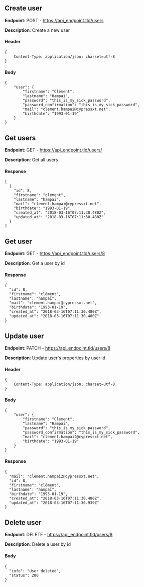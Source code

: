 ## Create user

**Endpoint**: POST - https://api_endpoint.tld/users

**Description**: Create a new user

#### Header
```
{
	Content-Type: application/json; charset=utf-8
}
```


#### Body
```
{
	"user": {
		"firstname": "Clément",
		"lastname": "Hampaï",
		"password": "this_is_my_sick_password",
		"password_confirmation": "this_is_my_sick_password",
		"mail": "clement.hampai@cypressxt.net",
		"birthdate": "1993-01-19"
	}
}
```

## Get users

**Endpoint**: GET - https://api_endpoint.tld/users/

**Description**: Get all users


#### Response
```
[
  {
    "id": 8,
    "firstname": "clément",
    "lastname": "hampaï",
    "mail": "clement.hampai@cypressxt.net",
    "birthdate": "1993-01-19",
    "created_at": "2018-03-16T07:11:30.480Z",
    "updated_at": "2018-03-16T07:11:30.480Z"
  }
]
```

## Get user

**Endpoint**: GET - https://api_endpoint.tld/users/8

**Description**: Get a user by id


#### Response
```
{
  "id": 8,
  "firstname": "clément",
  "lastname": "hampaï",
  "mail": "clement.hampai@cypressxt.net",
  "birthdate": "1993-01-19",
  "created_at": "2018-03-16T07:11:30.480Z",
  "updated_at": "2018-03-16T07:11:30.480Z"
}
```

## Update user

**Endpoint**: PATCH - https://api_endpoint.tld/users/8

**Description**: Update user's properties by user id

#### Header
```
{
	Content-Type: application/json; charset=utf-8
}
```


#### Body
```
{
	"user": {
		"firstname": "Clément",
		"lastname": "Hampaï",
		"password": "this_is_my_sick_password",
		"password_confirmation": "this_is_my_sick_password",
		"mail": "clement.hampai2@cypressxt.net",
		"birthdate": "1993-01-19"
	}
}
```

#### Response
```
{
  "mail": "clement.hampai2@cypressxt.net",
  "id": 8,
  "firstname": "clément",
  "lastname": "hampaï",
  "birthdate": "1993-01-19",
  "created_at": "2018-03-16T07:11:30.480Z",
  "updated_at": "2018-03-16T07:11:30.939Z"
}
```

## Delete user

**Endpoint**: DELETE - https://api_endpoint.tld/users/8

**Description**: Delete a user by id


#### Body
```
{
  "info": "User deleted",
  "status": 200
}
```
